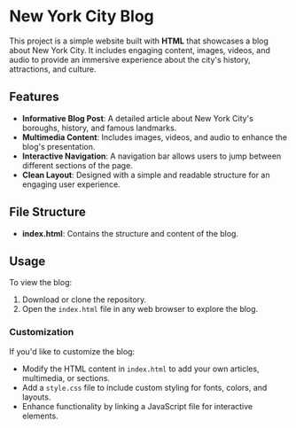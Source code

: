 # New York City Blog

This project is a simple website built with **HTML** that showcases a blog about New York City. It includes engaging content, images, videos, and audio to provide an immersive experience about the city's history, attractions, and culture.

## Features
- **Informative Blog Post**: A detailed article about New York City's boroughs, history, and famous landmarks.
- **Multimedia Content**: Includes images, videos, and audio to enhance the blog's presentation.
- **Interactive Navigation**: A navigation bar allows users to jump between different sections of the page.
- **Clean Layout**: Designed with a simple and readable structure for an engaging user experience.

## File Structure
- **index.html**: Contains the structure and content of the blog.

## Usage
To view the blog:
1. Download or clone the repository.
2. Open the `index.html` file in any web browser to explore the blog.

### Customization
If you'd like to customize the blog:
- Modify the HTML content in `index.html` to add your own articles, multimedia, or sections.
- Add a `style.css` file to include custom styling for fonts, colors, and layouts.
- Enhance functionality by linking a JavaScript file for interactive elements.
